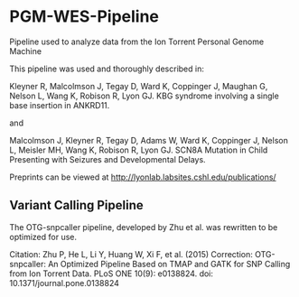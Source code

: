 # PGM-WES-Pipeline
Pipeline used to analyze data from the Ion Torrent Personal Genome Machine

This pipeline was used and thoroughly described in:

Kleyner R, Malcolmson J, Tegay D, Ward K, Coppinger J, Maughan G, Nelson L, Wang K, Robison R, Lyon GJ. KBG syndrome involving a single base insertion in ANKRD11.

and

Malcolmson J, Kleyner R, Tegay D, Adams W, Ward K, Coppinger J, Nelson L, Meisler MH, Wang K, Robison R, Lyon GJ. SCN8A Mutation in Child Presenting with Seizures and Developmental Delays.

Preprints can be viewed at http://lyonlab.labsites.cshl.edu/publications/

## Variant Calling Pipeline

The OTG-snpcaller pipeline, developed by Zhu et al. was rewritten to be optimized for use. 

Citation: Zhu P, He L, Li Y, Huang W, Xi F, et al. (2015) Correction: OTG-snpcaller: An Optimized Pipeline Based on TMAP and GATK for SNP Calling from Ion Torrent Data. PLoS ONE 10(9): e0138824. doi: 10.1371/journal.pone.0138824

